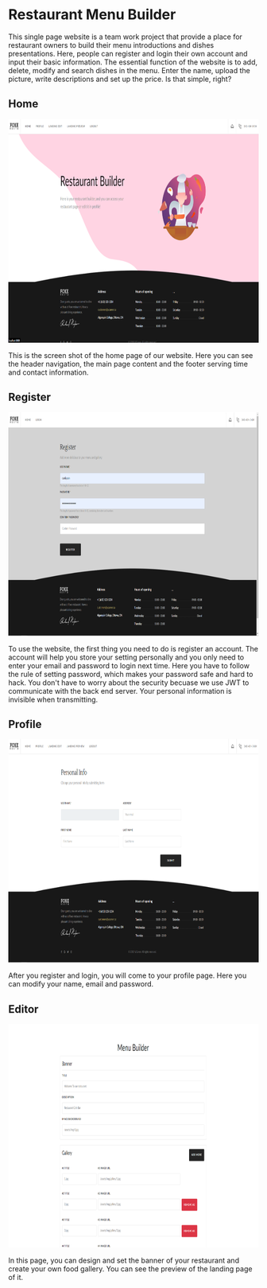 <h1>Restaurant Menu Builder</h2>
<p>
This single page website is a team work project that provide a place for restaurant owners to build
 their menu introductions and dishes presentations. Here, people can register and login their own
  account and input their basic information. The essential function of the website is to add, delete, modify and search dishes in the menu. Enter the name, upload the picture, write descriptions and set up the price. Is that simple, right?
	</p>
<h2>Home</h2>
<div align="center">
	<img src="screenshot/Home.png" alt="" width="800" height="450">
</div>
<p>
This is the screen shot of the home page of our website. Here you can see the header navigation, the main page content and the footer serving time and contact information.
	</p>
<h2>Register</h2>
<div align="center">
	<img src="screenshot/Register.png" alt="" width="800" height="450">
</div>
<p>
To use the website, the first thing you need to do is register an account. The account will help you store your setting personally and you only need to enter your email and password to login next time. Here you have to follow the rule of setting password, which makes your password safe and hard to hack. You don't have to worry about the security becuase we use JWT to communicate with the back end server. Your personal information is invisible when transmitting.
	</p>
<h2>Profile</h2>
<div align="center">
	<img src="screenshot/Profile.png" alt="" width="800" height="450">
</div>
<p>After you register and login, you will come to your profile page. Here you can modify your name, email and password.</p>
<h2>Editor</h2>
<div align="center">
	<img src="screenshot/Editor.png" alt="" width="800" height="450">
</div>
<p>In this page, you can design and set the banner of your restaurant and create your own food gallery. You can see the preview of the landing page of it. </p>
